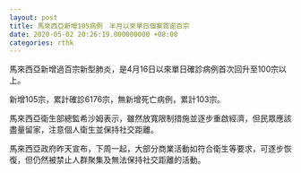 ```yaml
---
layout: post
title: 馬來西亞新增105病例　半月以來單日個案首逾百宗
date: 2020-05-02 20:26:19.000000000 +08:00
categories: rthk
---
```


馬來西亞新增過百宗新型肺炎，是4月16日以來單日確診病例首次回升至100宗以上。

新增105宗，累計確診6176宗，無新增死亡病例，累計103宗。

馬來西亞衛生部總監希沙姆表示，雖然放寬限制措施並逐步重啟經濟，但民眾應該盡量留家，注意個人衛生並保持社交距離。

馬來西亞政府昨天宣布，下周一起，大部分商業活動如符合衛生等要求，可逐步恢復，但仍然被禁止人群聚集及無法保持社交距離的活動。
